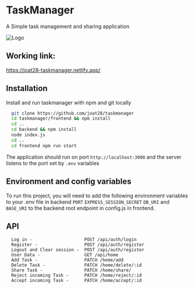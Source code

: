 
# TaskManager

A Simple task management and sharing application




![Logo](https://socialify.git.ci/joat28/taskmanager-hranker/image?description=1&language=1&name=1&owner=1&theme=Dark)

## Working link:
https://joat28-taskmanager.netlify.app/


## Installation

Install and run taskmanager with npm and git locally

```bash
  git clone https://github.com/joat28/taskmanager
  cd taskmanager/frontend && npm install
  cd .. 
  cd backend && npm install
  node index.js
  cd .. 
  cd frontend npm run start
```
The application should run on port `http://localhost:3000`
and the server listens to the port set by `.env` variables


    
## Environment and config variables

To run this project, you will need to add the following environment variables to your .env file in backend
`PORT`
`EXPRESS_SESSION_SECRET`
`DB_URI`
and `BASE_URI`
 to the backend root endpoint in config.js in frontend.
 


## API 

```http
  Log in -                    POST /api/auth/login
  Register -                  POST /api/auth/register
  Logout and Clear session -  POST /api/auth/register
  User Data -                 GET /api/home
  Add Task -                  PATCH /home/add
  Delete Task -               PATCH /home/delete/:id   
  Share Task -                PATCH /home/share/   
  Reject incoming Task -      PATCH /home/reject/:id   
  Accept incoming Task -      PATCH /home/accept/:id   
```


